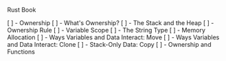 Rust Book

[ ] - Ownership
  [ ] - What's Ownership?
  [ ] - The Stack and the Heap
  [ ] - Ownership Rule
    [ ] - Variable Scope
    [ ] - The String Type
    [ ] - Memory Allocation
  [ ] - Ways Variables and Data Interact: Move
  [ ] - Ways Variables and Data Interact: Clone
  [ ] - Stack-Only Data: Copy
  [ ] - Ownership and Functions
